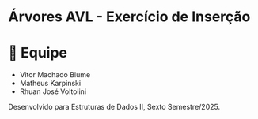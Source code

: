 # Árvores AVL - Exercício de Inserção

# 👥 Equipe

- Vitor Machado Blume
- Matheus Karpinski
- Rhuan José Voltolini

Desenvolvido para Estruturas de Dados II, Sexto Semestre/2025.
